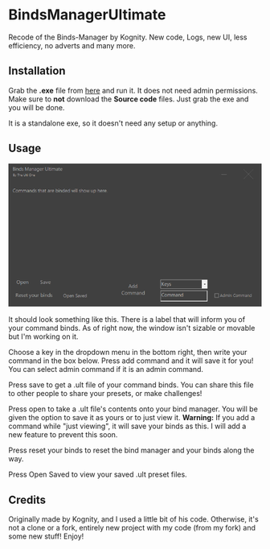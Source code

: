 # BindsManagerUltimate
Recode of the Binds-Manager by Kognity. New code, Logs, new UI, less efficiency, no adverts and many more.

## Installation
Grab the **.exe** file from [here](http://github.com/TheUltiOne/BindsManagerUltimate/releases/latest "here") and run it. It does not need admin permissions. Make sure to **not** download the **Source code** files. Just grab the exe and you will be done.

It is a standalone exe, so it doesn't need any setup or anything.

## Usage
![An image of the Binds Manager](https://github.com/TheUltiOne/BindsManagerUltimate/blob/c021417d4919db282929fc58d148a177f76dc3fb/images/20211010210447.png)

It should look something like this. There is a label that will inform you of your command binds. As of right now, the window isn't sizable or movable but I'm working on it.

Choose a key in the dropdown menu in the bottom right, then write your command in the box below. Press add command and it will save it for you! You can select admin command if it is an admin command.

Press save to get a .ult file of your command binds. You can share this file to other people to share your presets, or make challenges!

Press open to take a .ult file's contents onto your bind manager. You will be given the option to save it as yours or to just view it.
**Warning:** If you add a command  while "just viewing", it will save your binds as this. I will add a new feature to prevent this soon.

Press reset your binds to reset the bind manager and your binds along the way.

Press Open Saved to view your saved .ult preset files.

## Credits
Originally made by Kognity, and I used a little bit of his code. Otherwise, it's not a clone or a fork, entirely new project with my code (from my fork) and some new stuff! Enjoy!
